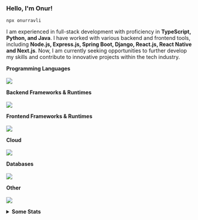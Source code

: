 <h3>Hello, I'm Onur!</h3>

`npx onurravli`

<p align="left">
I am experienced in full-stack development with proficiency in <b>TypeScript, Python, and Java</b>. I have worked with various backend and frontend tools, including <b>Node.js, Express.js, Spring Boot, Django, React.js, React Native and Next.js</b>. Now, I am currently seeking opportunities to further develop my skills and contribute to innovative projects within the tech industry.
</p>

<p align="left">
  <b>Programming Languages</b>
  <br />
  <br />
  <img src="https://skillicons.dev/icons?i=ts,js,python,java&perline=4" />
</p>

<p align="left">
  <b>Backend Frameworks & Runtimes</b>
  <br />
  <br />
  <img src="https://skillicons.dev/icons?i=nodejs,express,nest,django,spring,fastapi,flask&perline=4" />
</p>

<p align="left">
  <b>Frontend Frameworks & Runtimes</b>
  <br />
  <br />
  <img src="https://skillicons.dev/icons?i=react,nextjs,electron,tailwind,scss&perline=4" />
</p>

<p align="left">
  <b>Cloud</b>
  <br />
  <br />
  <img src="https://skillicons.dev/icons?i=linux,githubactions,docker,bash,aws,cloudflare,vercel,nginx&perline=4" />
</p>

<p align="left">
  <b>Databases</b>
  <br />
  <br />
  <img src="https://skillicons.dev/icons?i=mongodb,postgresql,pnpm,mysql,sqlite,redis,supabase&perline=4" />
</p>

<p align="left">
  <b>Other</b>
  <br />
  <br />
  <img src="https://skillicons.dev/icons?i=git,githubactions,graphql,jest,postman,pnpm,figma,md&perline=4" />
</p>

<p align="left">
<details>
  <summary><b>Some Stats</b></summary>
  <br />
  <p>
  <b>Most Used Languages</b>
  <br />
  <br />
  <img src="https://github-readme-stats.vercel.app/api/top-langs?username=onurravli&locale=en&hide_title=true&layout=compact&card_width=320&langs_count=5&theme=default&hide_border=false&order=2" width="320" alt="languages graph"  />
  </p>
  <p>
  <b>Other Stats</b>
  <br />
  <br />
  <img src="https://github-readme-stats.vercel.app/api?username=onurravli&show_icons=true" width="320" alt="languages graph"  />
  </p>
</details>
</p>
